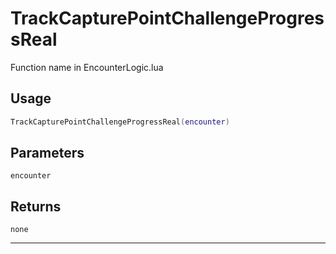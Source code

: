 # TrackCapturePointChallengeProgressReal
Function name in EncounterLogic.lua
## Usage
```lua
TrackCapturePointChallengeProgressReal(encounter)
```
## Parameters
`encounter`
## Returns
`none`

---